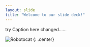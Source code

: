 ```yaml
---
layout: slide
title: "Welcome to our slide deck!"
---
```


try Caption here changed......

![Robotocat](https://octodex.github.com/images/Robotocat.png)
{: .center}
